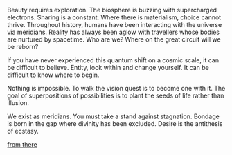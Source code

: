 Beauty requires exploration.
The biosphere is buzzing with supercharged electrons. Sharing is a constant.
Where there is materialism, choice cannot thrive.
Throughout history, humans have been interacting with the universe via meridians. Reality has always been aglow with travellers whose bodies are nurtured by spacetime. Who are we? Where on the great circuit will we be reborn?


If you have never experienced this quantum shift on a cosmic scale, it can be difficult to believe. Entity, look within and change yourself. It can be difficult to know where to begin.

Nothing is impossible. To walk the vision quest is to become one with it. The goal of superpositions of possibilities is to plant the seeds of life rather than illusion.

We exist as meridians.
You must take a stand against stagnation. Bondage is born in the gap where divinity has been excluded. Desire is the antithesis of ecstasy.

[from there](https://sebpearce.com/bullshit/)
